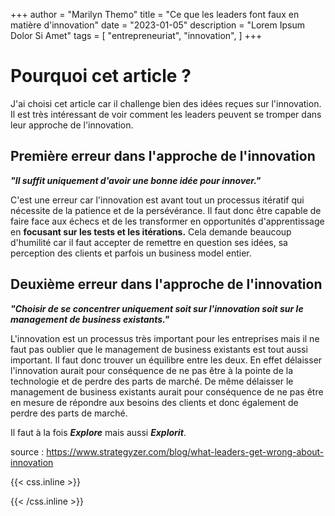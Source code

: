 +++
author = "Marilyn Themo"
title = "Ce que les leaders font faux en matière d'innovation"
date = "2023-01-05"
description = "Lorem Ipsum Dolor Si Amet"
tags = [
    "entrepreneuriat",
    "innovation",
]
+++

# Pourquoi cet article ?
J'ai choisi cet article car il challenge bien des idées reçues sur l'innovation. Il est très intéressant de voir comment les leaders peuvent se tromper dans leur approche de l'innovation.

## Première erreur dans l'approche de l'innovation

***"Il suffit uniquement d'avoir une bonne idée pour innover."***

C'est une erreur car l'innovation est avant tout un processus itératif qui nécessite de la patience et de la persévérance. Il faut donc être capable de faire face aux échecs et de les transformer en opportunités d'apprentissage en **focusant sur les tests et les itérations.** Cela demande beaucoup d'humilité car il faut accepter de remettre en question ses idées, sa perception des clients et parfois un business model entier.


## Deuxième erreur dans l'approche de l'innovation

***"Choisir de se concentrer uniquement soit sur l'innovation soit sur le management de business existants."***

L'innovation est un processus très important pour les entreprises mais il ne faut pas oublier que le management de business existants est tout aussi important. Il faut donc trouver un équilibre entre les deux. En effet délaisser l'innovation aurait pour conséquence de ne pas être à la pointe de la technologie et de perdre des parts de marché. De même délaisser le management de business existants aurait pour conséquence de ne pas être en mesure de répondre aux besoins des clients et donc également de perdre des parts de marché.

Il faut à la fois ***Explore*** mais aussi ***Explorit***.

source : https://www.strategyzer.com/blog/what-leaders-get-wrong-about-innovation

{{< css.inline >}}
<style>
.canon { background: white; width: 100%; height: auto; }
</style>
{{< /css.inline >}}
